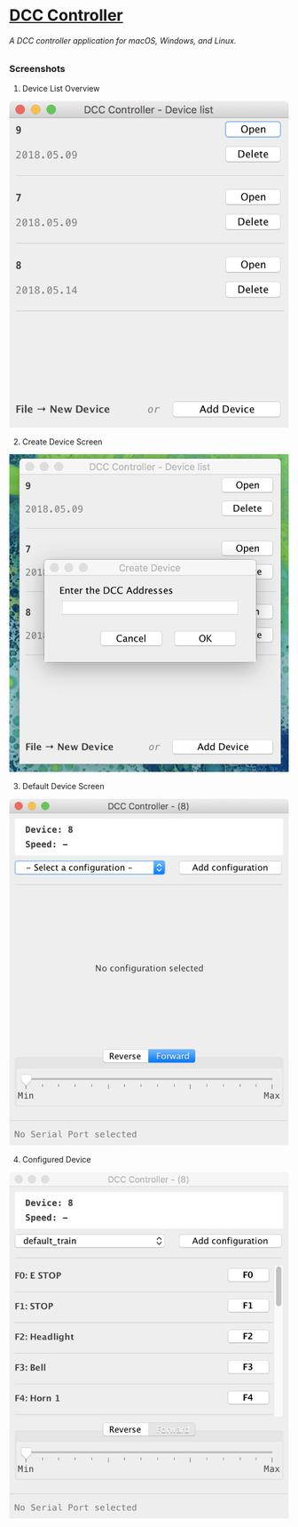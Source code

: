 # [DCC Controller](https://github.com/constantin-p/dcc-controller)
###### A DCC controller application for macOS, Windows, and Linux.

### Screenshots

1. Device List Overview
<p align="center">
  <img src="https://github.com/constantin-p/dcc-controller/blob/master/screenshots/device-list.png?raw=true" alt="Device List Overview"/>
</p>


2. Create Device Screen
<p align="center">
  <img src="https://github.com/constantin-p/dcc-controller/blob/master/screenshots/create-device.png?raw=true" alt="Create Device Screen"/>
</p>

3. Default Device Screen
<p align="center">
  <img src="https://github.com/constantin-p/dcc-controller/blob/master/screenshots/device-basic.png?raw=true" alt="Default Device Screen"/>
</p>

4. Configured Device
<p align="center">
  <img src="https://github.com/constantin-p/dcc-controller/blob/master/screenshots/device-config.png?raw=true" alt="Configured Device"/>
</p>
